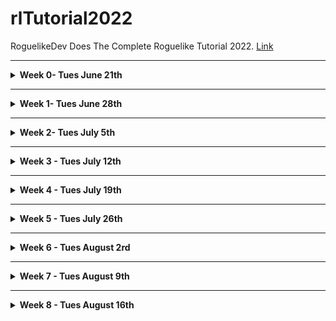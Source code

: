 # rlTutorial2022
RoguelikeDev Does The Complete Roguelike Tutorial 2022. [Link](https://www.reddit.com/r/roguelikedev/comments/vhfsda/roguelikedev_does_the_complete_roguelike_tutorial/)

- - -

<details>
<summary><b>Week 0- Tues June 21th</b></summary>

Bolerplate code. Here you can find the partial source: [tag](https://github.com/samelinux/rlTutorial2022/releases/tag/week0)

- [keyboard.c](keyboard.c)

  This file contains some functions to easly setup, reset and use the keyboard.

- [macro.h](macro.h)

  This fail contains just some macro that could be usefull in the future

- [main.c](main.c)

  This file contains the main function of the program and for now it's just a placeholder to show some "engine" functionality

- [position.c](position.c)

  This file contains a rough implementation of 2d positions structure and functions, we will expand this during the tutorial ... or we can scrapp it if not usefull

- [random.c](random.c)

  This file contains a straight copy and paste of a Lehmer random number generation function from wikipedia and some utility.
  
  We will mostly only use two functions randomSetup and randomDice

- [screen.c](screen.c)

  This file contains a rough and semplified ncurses implementation with way less functions but way easier to understand.
  
  It is base on ansi escape codes which is a fancy way to say "codes to instruct the terminal on how to draw things".
  
  With this you can print character and string anywhere on the terminal using foreground and background colors ... i think this will be enough for the tutorial, but we can expand this if we need to.

- [signal.c](signal.c)

  This file contains some code to help people which are less familiar with C debug some crashes.
  
  Nothing special, it just register some callback for handling signals the operating system may throw at your game in case we write something wrong (think of it as a way more destructive try/catch which always and with a crash and a stack trace 8p ).

- [time.c](time.c)

  This file contains just a function to get the current timestamp in milliseconds, it may come handy to profile some map generation/pathfinding algorithm.
  
  I'm not 100% sure we will need this, but if costs nothing to have it laying around.

</details>

- - -

<details>
<summary><b>Week 1- Tues June 28th</b></summary>

<details>
<summary> Part 0 - Setting Up </summary>

  - Build automation

    We will use [make] to automate the building process. You can find it [here](https://www.gnu.org/software/make/) but it can be already installed on your system if you choose to install some developer tool (Xcode on macos, gcc toolchain on linux)

  - Compiler

    We will use [gcc] to compile our code. You can find it [here](https://gcc.gnu.org/install/) but it come as a package in most linux distribution and as part of Xcode on macos.

  - Editor

    To edit your code you can use any editor you like, i personally use [vim](https://www.vim.org/) but [clion](https://www.jetbrains.com/clion/), [visual studio code](https://code.visualstudio.com/) and [Xcode](https://developer.apple.com/xcode/) are good alternatives.

  - Terminal

    All linux distro and macos come with a preinstalled terminal.
    
    I'm pretty sure you can use any terminal you want as long as it supports at last the original ansi 8 colors specification.

 - Testing the environment

   To test your environment you can use the boilerplate code i created in week 0 which you can find [here](https://github.com/samelinux/rlTutorial2022/releases/tag/week0).
   - Download the zip and unpack it (or checkout the project and then checkout the week0 tag)
   - open your favorite terminal and move to the code directory (using the command 'cd')
   - start the build using the command 'make'
   - start the compiled program with the command './target'
   If all went right you should see something like this:
   
   ![part0 001](https://github.com/samelinux/rlTutorial2022/raw/main/images/part0_001.png "Part 0 screenshot")

</details>

<details>
<summary> Part 1 - Drawing the '@' symbol and moving it around </summary>

You can find the code from Week 1, Part 1 [here](https://github.com/samelinux/rlTutorial2022/releases/tag/week1part1).

- Player structure

  We start by creating a structure to represent the player and give it a name.
  
  For now we just need his coordinates, but we will add property to the player structure as we go on.
```c
struct player_t
{
 int x;
 int y;
};
typedef struct player_t player_t;
```

- Player input handling

  Next we need a way to work with a player: initialize it and modify it base on the game and the player state.
  
  For now playerInit just set the player coordinates to 0, but later we will add more properties initializations (like hit point, stat values, ...).
  
  Since the player is basycally just composed of his coordinates, playerHandleInput just handle the input to move the player around.
  
  Since there's no world player movements are free, no collision, no enemies to attack, ... not much to do.
  
  For this purpose we have created two functions:
```c
void playerInit(player_t* player);
void playerHandleInput(player_t* player,char input);
```

- main flow

  The next thing to do is to modify the main function to implement a minimalistic game loop: display the player, move the player base on his input and quit.
  
  As you can see the code is quite commented so i'll not go much into datails on the implementation or the code itself, you can download each week and each part separately and take a look/play with it.
  
  All this logic is implemented in
```c
while(command!='q')
 {
  //clear the screen
  screenClear();

  //draw the player and a hint on how to quit
  screenPut(player.x,player.y,'@');
  screenPrint(0,screenHeight,"Press 'q' to quit");

  //get player input
  command=keyboardRead();
  //handle the input based on game/player status
  playerHandleInput(&player,command);
 }
```

- Extra

  I've uniformed all "libraries" init/deinit function names to have the same structure.
  
  I've added an init and a deinit function to screen basically to hide/show the terminal cursor and clear the screen/attributes (this is just a convenience)
  
  I've also added some comments to some file ... expect this since sometime i'll forget to add all comments 8p
  
- Result

  ![part1 001](https://github.com/samelinux/rlTutorial2022/raw/main/images/part1_001.png "Part 1 screenshot")

</details>

</details>

- - -

<details>
<summary><b>Week 2- Tues July 5th</b></summary>

<details>
<summary> Part 2 - The generic Entity, the render functions, and the map </summary>

</details>

<details>
<summary> Part 3 - Generating a dungeon </summary>

</details>

</details>

- - -

<details>
<summary><b>Week 3 - Tues July 12th</b></summary>

<details>
<summary> Part 4 - Field of View </summary>

</details>

<details>
<summary> Part 5 - Placing Enemies and kicking them (harmlessly) </summary>

</details>

</details>

- - -

<details>
<summary><b>Week 4 - Tues July 19th</b></summary>

<details>
<summary> Part 6 - Doing (and taking) some damage </summary>

</details>

<details>
<summary> Part 7 - Creating the Interface </summary>

</details>

</details>

- - -

<details>
<summary><b>Week 5 - Tues July 26th</b></summary>

<details>
<summary> Part 8 - Items and Inventory </summary>

</details>

<details>
<summary> Part 9 - Ranged Scrolls and Targeting </summary>

</details>

</details>

- - -

<details>
<summary><b>Week 6 - Tues August 2rd</b></summary>

<details>
<summary> Part 10 - Saving and loading </summary>

</details>

<details>
<summary> Part 11 - Delving into the Dungeon </summary>

</details>

</details>

- - -

<details>
<summary><b>Week 7 - Tues August 9th</b></summary>

<details>
<summary> Part 12 - Increasing Difficulty </summary>

</details>

<details>
<summary> Part 13 - Gearing up </summary>

</details>

</details>

- - -

<details>
<summary><b>Week 8 - Tues August 16th</b></summary>

Share you game / Conclusion

</details>
